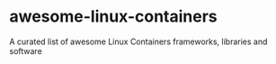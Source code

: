 # awesome-linux-containers
A curated list of awesome Linux Containers frameworks, libraries and software
